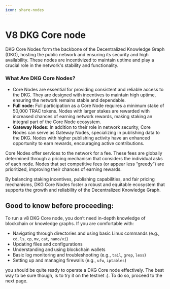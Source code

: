 ```yaml
---
icon: share-nodes
---
```


# V8 DKG Core node

DKG Core Nodes form the backbone of the Decentralized Knowledge Graph (DKG), hosting the public network and ensuring its security and high availability. These nodes are incentivized to maintain uptime and play a crucial role in the network's stability and functionality.

### What Are DKG Core Nodes?

* Core Nodes are essential for providing consistent and reliable access to the DKG. They are designed with incentives to maintain high uptime, ensuring the network remains stable and dependable.
* **Full node:** Full participation as a Core Node requires a minimum stake of 50,000 TRAC tokens. Nodes with larger stakes are rewarded with increased chances of earning network rewards, making staking an integral part of the Core Node ecosystem.
* **Gateway Nodes:** In addition to their role in network security, Core Nodes can serve as Gateway Nodes, specializing in publishing data to the DKG. Nodes with higher publishing activity have an enhanced opportunity to earn rewards, encouraging active contributions.

Core Nodes offer services to the network for a fee. These fees are globally determined through a pricing mechanism that considers the individual asks of each node. Nodes that set competitive fees (or appear less “greedy”) are prioritized, improving their chances of earning rewards.

By balancing staking incentives, publishing capabilities, and fair pricing mechanisms, DKG Core Nodes foster a robust and equitable ecosystem that supports the growth and reliability of the Decentralized Knowledge Graph.

## Good to know before proceeding:

To run a v8 DKG Core node, you don’t need in-depth knowledge of blockchain or knowledge graphs. If you are comfortable with:

* Navigating through directories and using basic Linux commands (e.g., `cd`, `ls`, `cp`, `mv`, `cat`, `nano/vi`)
* Updating files and configurations
* Understanding and using blockchain wallets
* Basic log monitoring and troubleshooting (e.g., `tail`, `grep`, `less`)
* Setting up and managing firewalls (e.g., `ufw`, `iptables`)

you should be quite ready to operate a DKG Core node effectively. The best way to be sure though, is to try it on the testnet :). To do so, proceed to the next page.
